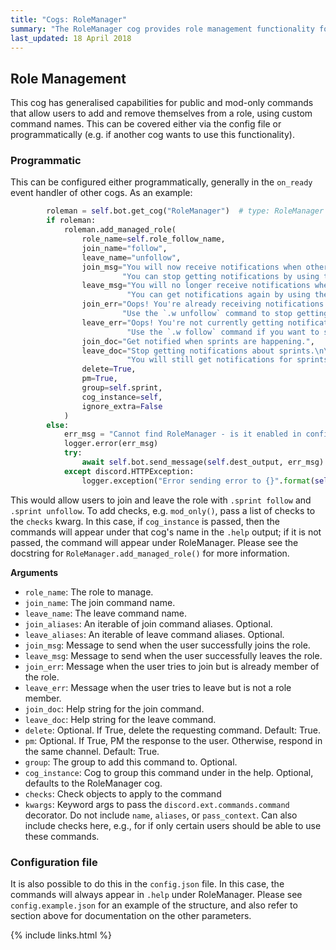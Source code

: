 ```yaml
---
title: "Cogs: RoleManager"
summary: "The RoleManager cog provides role management functionality for users. It is intended to allow users to join and leave specific roles on their own through bot commands, in order to participate or not participate in certain features (for example, to be able to get highlighted for special-interest news)."
last_updated: 18 April 2018
---
```


## Role Management

This cog has generalised capabilities for public and mod-only commands that allow users to add and remove themselves from a role, using custom command names. This can be covered either via the config file or programmatically (e.g. if another cog wants to use this functionality).

### Programmatic

This can be configured either programmatically, generally in the `on_ready` event handler of other cogs. As an example:

```python
        roleman = self.bot.get_cog("RoleManager")  # type: RoleManager
        if roleman:
            roleman.add_managed_role(
                role_name=self.role_follow_name,
                join_name="follow",
                leave_name="unfollow",
                join_msg="You will now receive notifications when others start a sprint. "
                         "You can stop getting notifications by using the `.w unfollow` command.",
                leave_msg="You will no longer receive notifications when others start a sprint. "
                          "You can get notifications again by using the `.w follow` command.",
                join_err="Oops! You're already receiving notifications for sprints. "
                         "Use the `.w unfollow` command to stop getting notifications.",
                leave_err="Oops! You're not currently getting notifications for sprints. "
                          "Use the `.w follow` command if you want to start getting notifications.",
                join_doc="Get notified when sprints are happening.",
                leave_doc="Stop getting notifications about sprints.\n\n"
                          "You will still get notifications for sprints you have joined.",
                delete=True,
                pm=True,
                group=self.sprint,
                cog_instance=self,
                ignore_extra=False
            )
        else:
            err_msg = "Cannot find RoleManager - is it enabled in config?"
            logger.error(err_msg)
            try:
                await self.bot.send_message(self.dest_output, err_msg)
            except discord.HTTPException:
                logger.exception("Error sending error to {}".format(self.dest_output_id))
```

This would allow users to join and leave the role with `.sprint follow` and `.sprint unfollow`. To add checks, e.g. `mod_only()`, pass a list of checks to the `checks` kwarg. In this case, if `cog_instance` is passed, then the commands will appear under that cog's name in the `.help` output; if it is not passed, the command will appear under RoleManager. Please see the docstring for `RoleManager.add_managed_role()` for more information.

**Arguments**

* `role_name`: The role to manage.
* `join_name`: The join command name.
* `leave_name`: The leave command name.
* `join_aliases`: An iterable of join command aliases. Optional.
* `leave_aliases`: An iterable of leave command aliases. Optional.
* `join_msg`: Message to send when the user successfully joins the role.
* `leave_msg`: Message to send when the user successfully leaves the role.
* `join_err`: Message when the user tries to join but is already member of the role.
* `leave_err`: Message when the user tries to leave but is not a role member.
* `join_doc`: Help string for the join command.
* `leave_doc`: Help string for the leave command.
* `delete`: Optional. If True, delete the requesting command. Default: True.
* `pm`: Optional. If True, PM the response to the user. Otherwise, respond in the same channel. Default: True.
* `group`: The group to add this command to. Optional.
* `cog_instance`: Cog to group this command under in the help. Optional, defaults to the RoleManager cog.
* `checks`: Check objects to apply to the command
* `kwargs`: Keyword args to pass the ``discord.ext.commands.command`` decorator. Do not include `name`, `aliases`, or `pass_context`. Can also include checks here, e.g., for if only certain users should be able to use these commands.

### Configuration file

It is also possible to do this in the `config.json` file. In this case, the commands will always appear in `.help` under RoleManager. Please see `config.example.json` for an example of the structure, and also refer to section above for documentation on the other parameters.

{% include links.html %}
